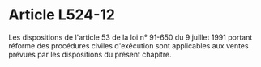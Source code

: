 # Article L524-12

Les dispositions de l'article 53 de la loi n° 91-650 du 9 juillet 1991 portant réforme des procédures civiles d'exécution sont applicables aux ventes prévues par les dispositions du présent chapitre.
